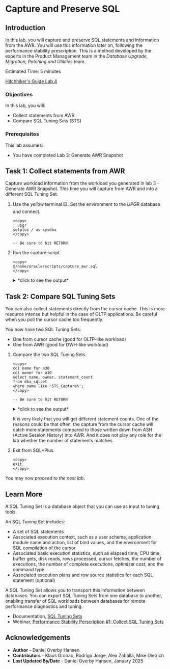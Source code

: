# Capture and Preserve SQL

## Introduction

In this lab, you will capture and preserve SQL statements and information from the AWR. You will use this information later on, following the performance stability prescription. This is a method developed by the experts in the Product Management team in the *Database Upgrade, Migration, Patching and Utilities* team.

Estimated Time: 5 minutes

[Hitchhiker's Guide Lab 4](youtube:lwvdaM4v4tQ?start=1860)

### Objectives

In this lab, you will:

* Collect statements from AWR
* Compare SQL Tuning Sets (STS)

### Prerequisites

This lab assumes:

- You have completed Lab 3: Generate AWR Snapshot

## Task 1: Collect statements from AWR

Capture workload information from the workload you generated in lab 3 - Generate AWR Snapshot. This time you will capture from AWR and into a different SQL Tuning Set.

1. Use the *yellow* terminal 🟨. Set the environment to the *UPGR* database and connect.

    ```
    <copy>
    . upgr
    sqlplus / as sysdba
    </copy>

    -- Be sure to hit RETURN
    ```

2.  Run the capture script.

    ```
    <copy>
    @/home/oracle/scripts/capture_awr.sql
    </copy>
    ```

    <details>
    <summary>*click to see the output*</summary>
    ``` text
    SQL> @/home/oracle/scripts/capture_awr.sql
    Snapshot Range between 111 and 120.
    There are 31 SQL Statements in STS_CaptureAWR.

    PL/SQL procedure successfully completed.
    ```
    </details>

    The script takes the longest-running statements from AWR and loads them into a new SQL Tuning Set. The snapshot range and the number of statements may vary.

## Task 2: Compare SQL Tuning Sets

You can also collect statements directly from the cursor cache. This is more resource intense but helpful in the case of OLTP applications. Be careful when you poll the cursor cache too frequently.

You now have two SQL Tuning Sets:
- One from cursor cache (good for OLTP-like workload)
- One from AWR (good for DWH-like workload)

1. Compare the two SQL Tuning Sets.

    ```
    <copy>
    col name for a30
    col owner for a10
    select name, owner, statement_count 
    from dba_sqlset 
    where name like 'STS_Capture%';
    </copy>

    -- Be sure to hit RETURN
    ```

    <details>
    <summary>*click to see the output*</summary>
    ``` text
    NAME                           OWNER      STATEMENT_COUNT
    ------------------------------ ---------- ---------------
    STS_CaptureCursorCache         SYS                     41
    STS_CaptureAWR                 SYS                     31
    ```
    </details>

    It is very likely that you will get different statement counts. One of the reasons could be that often, the capture from the cursor cache will catch more statements compared to those written down from ASH (Active Session History) into AWR. And it does not play any role for the lab whether the number of statements matches.

2. Exit from SQL*Plus.

    ```
    <copy>
    exit
    </copy>
    ```

You may now *proceed to the next lab*.

## Learn More

A SQL Tuning Set is a database object that you can use as input to tuning tools.

An SQL Tuning Set includes:

- A set of SQL statements
- Associated execution context, such as a user schema, application module name and action, list of bind values, and the environment for SQL compilation of the cursor
- Associated basic execution statistics, such as elapsed time, CPU time, buffer gets, disk reads, rows processed, cursor fetches, the number of executions, the number of complete executions, optimizer cost, and the command type
- Associated execution plans and row source statistics for each SQL statement (optional)

A SQL Tuning Set allows you to transport this information between databases. You can export SQL Tuning Sets from one database to another, enabling transfer of SQL workloads between databases for remote performance diagnostics and tuning.

* Documentation, [SQL Tuning Sets](https://docs.oracle.com/en/database/oracle/oracle-database/19/tgsql/managing-sql-tuning-sets.html#GUID-DD136837-9921-4C73-ABB8-9F1DC22542C5)
* Webinar, [Performance Stability Perscription #1: Collect SQL Tuning Sets](https://www.youtube.com/watch?v=qCt1_Fc3JRs&t=3969s)

## Acknowledgements
* **Author** - Daniel Overby Hansen
* **Contributors** - Klaus Gronau, Rodrigo Jorge, Alex Zaballa, Mike Dietrich
* **Last Updated By/Date** - Daniel Overby Hansen, January 2025
